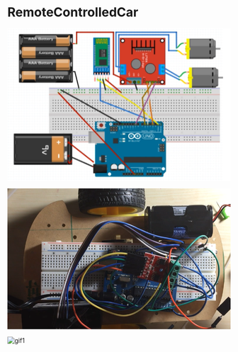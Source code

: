 # RemoteControlledCar

![png1](resources/rccarckt.PNG)


![png2](resources/rccarphy.PNG)


![gif1](resources/rccarvid.gif)
